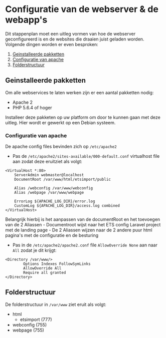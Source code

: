 # Configuratie van de webserver & de webapp's

Dit stappenplan moet een uitleg vormen van hoe de webserver geconfigureerd is en de websites die draaien juist geladen worden.
Volgende dingen worden er even besproken:

1. [Geinstalleerde pakketten](#geinstalleerde-pakketten)
2. [Configuratie van apache](#configuratie-van-apache)
3. [Folderstructuur]()

## Geinstalleerde pakketten

Om alle webservices te laten werken zijn er een aantal pakketten nodig:

- Apache 2
- PHP 5.6.4 of hoger

Installeer deze pakketen op uw platform om door te kunnen gaan met deze uitleg.
Hier wordt er gewerkt op een Debian systeem.


### Configuratie van apache 

De apache config files bevinden zich op `/etc/apache2`

- Pas de `/etc/apache2/sites-available/000-default.conf` virtualhost file aan zodat deze eruitziet als volgt:
```
<VirtualHost *:80>
	ServerAdmin webmaster@localhost
	DocumentRoot /var/www/html/etsimport/public

	Alias /webconfig /var/www/webconfig
	Alias /webpage /var/www/webpage

	ErrorLog ${APACHE_LOG_DIR}/error.log
	CustomLog ${APACHE_LOG_DIR}/access.log combined
</VirtualHost>

```
Belangrijk hierbij is het aanpassen van de documentRoot en het toevoegen van de 2 Aliassen
	- Documentroot wijst naar het ETS config Laravel project met de landing page
	- De 2 Aliassen wijzen naar de 2 andere puur html pagina's met de configuratie en de besturing


- Pas in de `/etc/apache2/apache2.conf` file `AllowOverride None` aan naar `All` zodat je dit krijgt:
```
<Directory /var/www/>
        Options Indexes FollowSymLinks
        AllowOverride All
        Require all granted
</Directory>

```

## Folderstructuur

De folderstructuur in `/var/www` ziet eruit als volgt:

- html
	- etsimport (777)
- webconfig	(755)
- webpage (755)